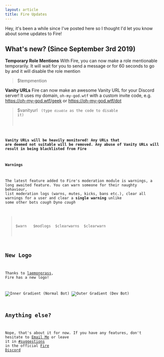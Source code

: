 ```yaml
---
layout: article
title: Fire Updates
---
```


Hey, it's been a while since I've posted here so I thought I'd let you know about some updates to Fire!

## What's new? (Since September 3rd 2019)

**Temporary Role Mentions**
With Fire, you can now make a role mentionable temporarily. It will wait for you to send a message or for 60 seconds to go by and it will disable the role mention

> $tempmention <role>

**Vanity URLs**
Fire can now make an awesome Vanity URL for your Discord server! It uses my domain, `oh-my-god.wtf` with a custom invite code, e.g. 
https://oh-my-god.wtf/geek or https://oh-my-god.wtf/dot

> $vanityurl <code> (type `disable` as the code to disable it)

__**Vanity URLs will be heavily monitored! Any URLs that are deemed not suitable will be removed. Any abuse of Vanity URLs will result in being blacklisted from Fire**__

**Warnings**

The latest feature added to Fire's moderation module is warnings, a long awaited feature. You can warn someone for their naughty behaviour, list moderation logs (warns, mutes, kicks, bans etc.), clear all warnings for a user and clear a **single warning** unlike some other bots *cough* Dyno *cough*

> $warn <user> <reason>
> $modlogs <user>
> $clearwarns <user>
> $clearwarn <case id>

## New Logo

Thanks to [laemongrass](https://twitter.com/laemongrass_), Fire has a new logo!

![Inner Gradient (Normal Bot)](https://cdn.discordapp.com/avatars/444871677176709141/4bafec4cf070f01ddf4a5428947813e6.webp?size=1024)
![Outer Gradient (Dev Bot)](https://cdn.discordapp.com/avatars/627625765227462656/3ef2cef7e86fd17e2c9a21fd7776e5ea.webp?size=1024)

## Anything else?

Nope, that's about it for now. If you have any features, don't hesitate to [Email Me](mailto:geek@gaminggeek.dev) or leave it in [#suggestions](https://discordapp.com/channels/564052798044504084/564069043431014403/) in the official [Fire Discord](https://gaminggeek.dev/discord)

